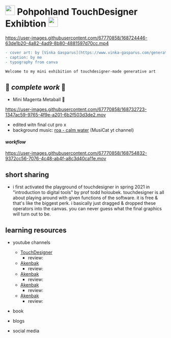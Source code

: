 # <img src="http://25.media.tumblr.com/98a5252bcba5d785c4923b1fca2d626a/tumblr_mwqk0bmBKt1six59bo1_500.gif" width="30px"> Pohpohland TouchDesigner Exhibtion <img src="http://25.media.tumblr.com/98a5252bcba5d785c4923b1fca2d626a/tumblr_mwqk0bmBKt1six59bo1_500.gif" width="30px">
https://user-images.githubusercontent.com/67770858/168724446-63de1b20-4a82-4ad9-8b80-4881597d70cc.mp4

```diff
- cover art: by [Vinka Gasparus](https://www.vinka-gasparus.com/generative-art)
- caption: by me
- typography from canva
```

```diff
Welcome to my mini exhibition of touchdesigner-made generative art
```
## :crystal_ball: *complete work* :crystal_ball:

- Mini Magenta Metaball 💜

https://user-images.githubusercontent.com/67770858/168732723-1347ac59-9765-4f9e-a201-6b2f503d3de2.mov

- edited witn final cut pro x
- background music: [roa - calm water](https://www.youtube.com/watch?v=h1gk-I_b_vY) (MusiCat yt channel)


#### *workflow*

https://user-images.githubusercontent.com/67770858/168754832-9372cc56-7076-4c48-ab4f-a8c3d40ca11e.mov

## short sharing
- i first activated the playground of touchdesigner in spring 2021 in "introduction to digital tools" by prof todd holoubek. touchdesigner is all about playing around with given functions of the software. it is free & that's like the biggest perk. i basically just dragged & dropped these operators into the canvas. you can never guess what the final graphics will turn out to be. 

## learning resources
- youtube channels
  - [TouchDesigner](https://www.youtube.com/c/TouchDesignerOfficial)
    - review:
  - [Akenbak](https://www.youtube.com/channel/UCsVx_25WpHM_a6d2JJ_GfCQ)
    - review:
  - [Akenbak](https://www.youtube.com/channel/UCsVx_25WpHM_a6d2JJ_GfCQ)
    - review:
  - [Akenbak](https://www.youtube.com/channel/UCsVx_25WpHM_a6d2JJ_GfCQ)
    - review:
  - [Akenbak](https://www.youtube.com/channel/UCsVx_25WpHM_a6d2JJ_GfCQ)
    - review:

- book

- blogs

- social media
